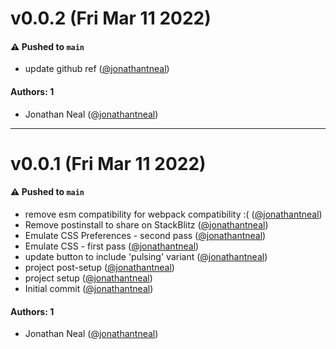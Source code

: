 # v0.0.2 (Fri Mar 11 2022)

#### ⚠️ Pushed to `main`

- update github ref ([@jonathantneal](https://github.com/jonathantneal))

#### Authors: 1

- Jonathan Neal ([@jonathantneal](https://github.com/jonathantneal))

---

# v0.0.1 (Fri Mar 11 2022)

#### ⚠️ Pushed to `main`

- remove esm compatibility for webpack compatibility :( ([@jonathantneal](https://github.com/jonathantneal))
- Remove postinstall to share on StackBlitz ([@jonathantneal](https://github.com/jonathantneal))
- Emulate CSS Preferences - second pass ([@jonathantneal](https://github.com/jonathantneal))
- Emulate CSS - first pass ([@jonathantneal](https://github.com/jonathantneal))
- update button to include 'pulsing' variant ([@jonathantneal](https://github.com/jonathantneal))
- project post-setup ([@jonathantneal](https://github.com/jonathantneal))
- project setup ([@jonathantneal](https://github.com/jonathantneal))
- Initial commit ([@jonathantneal](https://github.com/jonathantneal))

#### Authors: 1

- Jonathan Neal ([@jonathantneal](https://github.com/jonathantneal))

